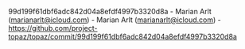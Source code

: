 99d199f61dbf6adc842d04a8efdf4997b3320d8a - Marian Arlt (marianarlt@icloud.com) - Marian Arlt (marianarlt@icloud.com) - https://github.com/project-topaz/topaz/commit/99d199f61dbf6adc842d04a8efdf4997b3320d8a

